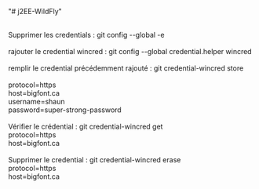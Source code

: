"# j2EE-WildFly" 

<br>
Supprimer les credentials : git config --global -e
<br>
<br>
rajouter le credential wincred : git config --global credential.helper wincred
<br>
<br>
remplir le credential précédemment rajouté : git credential-wincred store 
<br>
<br>
protocol=https <br>
host=bigfont.ca <br>
username=shaun <br>
password=super-strong-password <br>
<br>
Vérifier le crédential : git credential-wincred get <br>
protocol=https <br>
host=bigfont.ca <br>
<br>
Supprimer le credential : 
git credential-wincred erase <br>
protocol=https  <br>
host=bigfont.ca  <br>


 